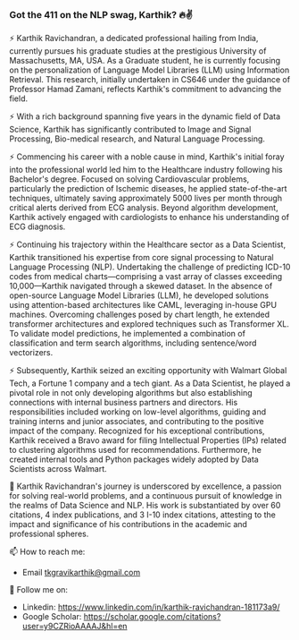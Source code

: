 ### Got the 411 on the NLP swag, Karthik? 🔥✌️

<!--
**karthikRavichandran/karthikRavichandran** is a ✨ _special_ ✨ repository because its `README.md` (this file) appears on your GitHub profile.

Here are some ideas to get you started:

- 🔭 I’m currently working on ...
- 🌱 I’m currently learning ...
- 👯 I’m looking to collaborate on ...
- 🤔 I’m looking for help with ...
- 💬 Ask me about ...
- 📫 How to reach me: ...
- 😄 Pronouns: ...
- ⚡ Fun fact: ...
-->

⚡ Karthik Ravichandran, a dedicated professional hailing from India, currently pursues his graduate studies at the prestigious University of Massachusetts, MA, USA. As a Graduate student, he is currently focusing on the personalization of Language Model Libraries (LLM) using Information Retrieval. This research, initially undertaken in CS646 under the guidance of Professor Hamad Zamani, reflects Karthik's commitment to advancing the field.

⚡ With a rich background spanning five years in the dynamic field of Data Science, Karthik has significantly contributed to Image and Signal Processing, Bio-medical research, and Natural Language Processing.

⚡ Commencing his career with a noble cause in mind, Karthik's initial foray into the professional world led him to the Healthcare industry following his Bachelor's degree. Focused on solving Cardiovascular problems, particularly the prediction of Ischemic diseases, he applied state-of-the-art techniques, ultimately saving approximately 5000 lives per month through critical alerts derived from ECG analysis. Beyond algorithm development, Karthik actively engaged with cardiologists to enhance his understanding of ECG diagnosis.

⚡ Continuing his trajectory within the Healthcare sector as a Data Scientist, Karthik transitioned his expertise from core signal processing to Natural Language Processing (NLP). Undertaking the challenge of predicting ICD-10 codes from medical charts—comprising a vast array of classes exceeding 10,000—Karthik navigated through a skewed dataset. In the absence of open-source Language Model Libraries (LLM), he developed solutions using attention-based architectures like CAML, leveraging in-house GPU machines. Overcoming challenges posed by chart length, he extended transformer architectures and explored techniques such as Transformer XL. To validate model predictions, he implemented a combination of classification and term search algorithms, including sentence/word vectorizers.

⚡ Subsequently, Karthik seized an exciting opportunity with Walmart Global Tech, a Fortune 1 company and a tech giant. As a Data Scientist, he played a pivotal role in not only developing algorithms but also establishing connections with internal business partners and directors. His responsibilities included working on low-level algorithms, guiding and training interns and junior associates, and contributing to the positive impact of the company. Recognized for his exceptional contributions, Karthik received a Bravo award for filing Intellectual Properties (IPs) related to clustering algorithms used for recommendations. Furthermore, he created internal tools and Python packages widely adopted by Data Scientists across Walmart.

🔭 Karthik Ravichandran's journey is underscored by excellence, a passion for solving real-world problems, and a continuous pursuit of knowledge in the realms of Data Science and NLP. His work is substantiated by over 60 citations, 4 index publications, and 3 I-10 index citations, attesting to the impact and significance of his contributions in the academic and professional spheres.

📫 How to reach me: 
  - Email tkgravikarthik@gmail.com
    
👯 Follow me on: 
  - Linkedin: https://www.linkedin.com/in/karthik-ravichandran-181173a9/
  - Google Scholar: https://scholar.google.com/citations?user=y9CZRioAAAAJ&hl=en


